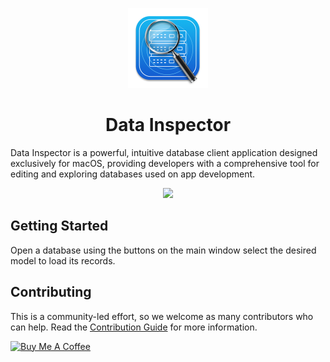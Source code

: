 <p align="center">
  <img src="https://github.com/DataInspectorApp/Data-Inspector/blob/main/.github/256.png?raw=true" height="128">
  <h1 align="center">Data Inspector</h1>
</p>

Data Inspector is a powerful, intuitive database client application designed exclusively for macOS, providing developers with a comprehensive tool for editing and exploring databases used on app development.

<p align="center">
  <a href="https://apps.apple.com/es/app/data-inspector-db-client/id6738792254">
      <img src="https://github.com/DataInspectorApp/Data-Inspector/blob/main/.github/store_badge.svg">
  </a>
</p>

## Getting Started

Open a database using the buttons on the main window select the desired model to load its records.

## Contributing

This is a community-led effort, so we welcome as many contributors who can help. Read the [Contribution Guide](https://github.com/DataInspectorApp/Data-Inspector/blob/main/CONTRIBUTING.md) for more information.

<a href="https://www.buymeacoffee.com/armartinez" target="_blank"><img src="https://cdn.buymeacoffee.com/buttons/default-blue.png" alt="Buy Me A Coffee" height="41" width="174"></a>
